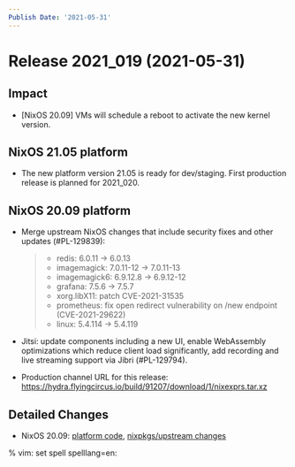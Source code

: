 ```yaml
---
Publish Date: '2021-05-31'
---
```


# Release 2021_019 (2021-05-31)

## Impact

- \[NixOS 20.09\] VMs will schedule a reboot to activate the new kernel version.

## NixOS 21.05 platform

- The new platform version 21.05 is ready for dev/staging.
  First production release is planned for 2021_020.

## NixOS 20.09 platform

- Merge upstream NixOS changes that include security fixes and other updates (#PL-129839):

  > - redis: 6.0.11 -> 6.0.13
  > - imagemagick: 7.0.11-12 -> 7.0.11-13
  > - imagemagick6: 6.9.12.8 -> 6.9.12-12
  > - grafana: 7.5.6 -> 7.5.7
  > - xorg.libX11: patch CVE-2021-31535
  > - prometheus: fix open redirect vulnerability on /new endpoint (CVE-2021-29622)
  > - linux: 5.4.114 -> 5.4.119

- Jitsi: update components including a new UI, enable WebAssembly optimizations which reduce
  client load significantly, add recording and live streaming support via Jibri (#PL-129794).

- Production channel URL for this release: <https://hydra.flyingcircus.io/build/91207/download/1/nixexprs.tar.xz>

## Detailed Changes

- NixOS 20.09: [platform code](https://github.com/flyingcircusio/fc-nixos/compare/fc/r2021_018/20.09...7822e5e21b712f8a5e8b1671895b9265adfec458),
  [nixpkgs/upstream changes](https://github.com/flyingcircusio/nixpkgs/compare/e9de7f2ce45c58127fe27db9617d4de96e7d49b5...d31f3c6c5154f5574979e3e1d6230ebd50733761)

% vim: set spell spelllang=en:
